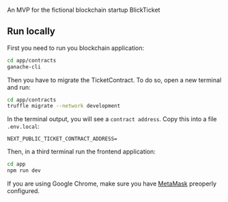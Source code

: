 An MVP for the fictional blockchain startup BlickTicket

## Run locally

First you need to run you blockchain application:

```bash
cd app/contracts
ganache-cli
```

Then you have to migrate the TicketContract. To do so, open a new terminal and run:

```bash
cd app/contracts
truffle migrate --network development
```

In the terminal output, you will see a `contract address`. Copy this into a file `.env.local`:

```
NEXT_PUBLIC_TICKET_CONTRACT_ADDRESS=
```

Then, in a third terminal run the frontend application:

```bash
cd app
npm run dev
```

If you are using Google Chrome, make sure you have [MetaMask](https://chromewebstore.google.com/detail/metamask/nkbihfbeogaeaoehlefnkodbefgpgknn) preoperly configured.
